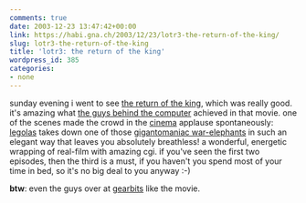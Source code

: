 ```yaml
---
comments: true
date: 2003-12-23 13:47:42+00:00
link: https://habi.gna.ch/2003/12/23/lotr3-the-return-of-the-king/
slug: lotr3-the-return-of-the-king
title: 'lotr3: the return of the king'
wordpress_id: 385
categories:
- none
---
```


sunday evening i went to see [the return of the king](https://imdb.com/title/tt0167260/), which was really good.
it's amazing what [the guys behind the computer](http://www.wetadigital.com/) achieved in that movie.
one of the scenes made the crowd in the [cinema](http://www.kitag.com/infocenter/kinos/info.php?cinemaId=614785) applause spontaneously: [legolas](https://imdb.com/name/nm0089217/) takes down one of those [gigantomaniac war-elephants](http://www.wetafx.co.nz/workshop/pastprojects/large/lotr_lg.htm) in such an elegant way that leaves you absolutely breathless!
a wonderful, energetic wrapping of real-film with amazing cgi.
if you've seen the first two episodes, then the third is a must, if you haven't you spend most of your time in bed, so it's no big deal to you anyway :-)

**btw**: even the guys over at [gearbits](http://www.gearbits.com/archives/000439.html) like the movie.

